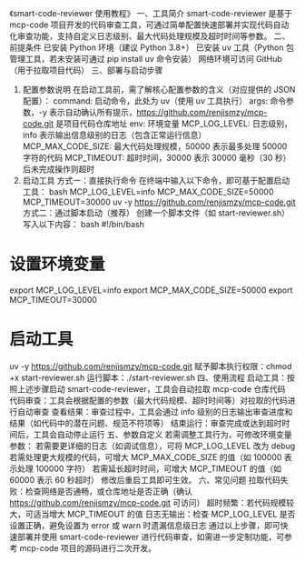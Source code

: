 《smart-code-reviewer 使用教程》
一、工具简介
smart-code-reviewer 是基于 mcp-code 项目开发的代码审查工具，可通过简单配置快速部署并实现代码自动化审查功能，支持自定义日志级别、最大代码处理规模及超时时间等参数。
二、前提条件
已安装 Python 环境（建议 Python 3.8+）
已安装 uv 工具（Python 包管理工具，若未安装可通过 pip install uv 命令安装）
网络环境可访问 GitHub（用于拉取项目代码）
三、部署与启动步骤
1. 配置参数说明
在启动工具前，需了解核心配置参数的含义（对应提供的 JSON 配置）：
command: 启动命令，此处为 uv（使用 uv 工具执行）
args: 命令参数，-y 表示自动确认所有提示，https://github.com/renjismzy/mcp-code.git 是项目代码仓库地址
env: 环境变量
MCP_LOG_LEVEL: 日志级别，info 表示输出信息级别的日志（包含正常运行信息）
MCP_MAX_CODE_SIZE: 最大代码处理规模，50000 表示最多处理 50000 字符的代码
MCP_TIMEOUT: 超时时间，30000 表示 30000 毫秒（30 秒）后未完成操作则超时
2. 启动工具
方式一：直接执行命令
在终端中输入以下命令，即可基于配置启动工具：
bash
MCP_LOG_LEVEL=info MCP_MAX_CODE_SIZE=50000 MCP_TIMEOUT=30000 uv -y https://github.com/renjismzy/mcp-code.git
方式二：通过脚本启动（推荐）
创建一个脚本文件（如 start-reviewer.sh）
写入以下内容：
bash
#!/bin/bash
# 设置环境变量
export MCP_LOG_LEVEL=info
export MCP_MAX_CODE_SIZE=50000
export MCP_TIMEOUT=30000
# 启动工具
uv -y https://github.com/renjismzy/mcp-code.git
赋予脚本执行权限：chmod +x start-reviewer.sh
运行脚本：./start-reviewer.sh
四、使用流程
启动工具：按照上述步骤启动 smart-code-reviewer，工具会自动拉取 mcp-code 仓库代码
代码审查：工具会根据配置的参数（最大代码规模、超时时间等）对拉取的代码进行自动审查
查看结果：审查过程中，工具会通过 info 级别的日志输出审查进度和结果（如代码中的潜在问题、规范不符项等）
结束运行：审查完成或达到超时时间后，工具会自动停止运行
五、参数自定义
若需调整工具行为，可修改环境变量参数：
若需要更详细的日志（如调试信息），可将 MCP_LOG_LEVEL 改为 debug
若需处理更大规模的代码，可增大 MCP_MAX_CODE_SIZE 的值（如 100000 表示处理 100000 字符）
若需延长超时时间，可增大 MCP_TIMEOUT 的值（如 60000 表示 60 秒超时）
修改后重启工具即可生效。
六、常见问题
拉取代码失败：检查网络是否通畅，或仓库地址是否正确（确认 https://github.com/renjismzy/mcp-code.git 可访问）
超时频繁：若代码规模较大，可适当增大 MCP_TIMEOUT 的值
日志无输出：检查 MCP_LOG_LEVEL 是否设置正确，避免设置为 error 或 warn 时遗漏信息级日志
通过以上步骤，即可快速部署并使用 smart-code-reviewer 进行代码审查，如需进一步定制功能，可参考 mcp-code 项目的源码进行二次开发。
